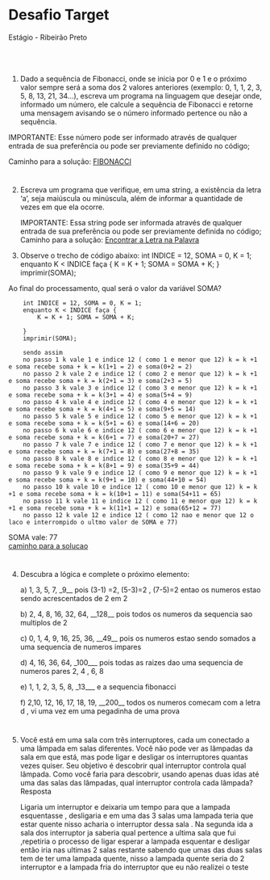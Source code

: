 # Desafio Target
Estágio - Ribeirão Preto
<br>
<br>
<br>
<br>
1. Dado a sequência de Fibonacci, onde se inicia por 0 e 1 e o próximo valor sempre será a soma dos 2 valores anteriores (exemplo: 0, 1, 1, 2, 3, 5, 8, 13, 21, 34...), escreva um programa na linguagem que desejar onde, informado um número, ele calcule a sequência de Fibonacci e retorne uma mensagem avisando se o número informado pertence ou não a sequência. 

IMPORTANTE: Esse número pode ser informado através de qualquer entrada de sua preferência ou pode ser previamente definido no código;

Caminho para a solução: [FIBONACCI](https://github.com/igomarcelino/desafio-target/blob/main/src/Fibonacci.java)

#

2. Escreva um programa que verifique, em uma string, a existência da letra ‘a’, seja maiúscula ou minúscula, além de informar a quantidade de vezes em que ela ocorre. 

    IMPORTANTE: Essa string pode ser informada através de qualquer entrada de sua preferência ou pode ser previamente definida no código; 
Caminho para a solução: [Encontrar a Letra na Palavra](https://github.com/igomarcelino/desafio-target/blob/main/src/EncontreALetra.java)

3. Observe o trecho de código abaixo: int INDICE = 12, SOMA = 0, K = 1; enquanto K < INDICE faça { K = K + 1; SOMA = SOMA + K; } imprimir(SOMA); <br>

    
Ao final do processamento, qual será o valor da variável SOMA?<br>

    
        int INDICE = 12, SOMA = 0, K = 1;
        enquanto K < INDICE faça { 
            K = K + 1; SOMA = SOMA + K; 
            
        }
        imprimir(SOMA);
        
        sendo assim 
        no passo 1 k vale 1 e indice 12 ( como 1 e menor que 12) k = k +1 e soma recebe soma + k = k(1+1 = 2) e soma(0+2 = 2)
        no passo 2 k vale 2 e indice 12 ( como 2 e menor que 12) k = k +1 e soma recebe soma + k = k(2+1 = 3) e soma(2+3 = 5)
        no passo 3 k vale 3 e indice 12 ( como 3 e menor que 12) k = k +1 e soma recebe soma + k = k(3+1 = 4) e soma(5+4 = 9)
        no passo 4 k vale 4 e indice 12 ( como 4 e menor que 12) k = k +1 e soma recebe soma + k = k(4+1 = 5) e soma(9+5 = 14)
        no passo 5 k vale 5 e indice 12 ( como 5 e menor que 12) k = k +1 e soma recebe soma + k = k(5+1 = 6) e soma(14+6 = 20)
        no passo 6 k vale 6 e indice 12 ( como 6 e menor que 12) k = k +1 e soma recebe soma + k = k(6+1 = 7) e soma(20+7 = 27)
        no passo 7 k vale 7 e indice 12 ( como 7 e menor que 12) k = k +1 e soma recebe soma + k = k(7+1 = 8) e soma(27+8 = 35)
        no passo 8 k vale 8 e indice 12 ( como 8 e menor que 12) k = k +1 e soma recebe soma + k = k(8+1 = 9) e soma(35+9 = 44)
        no passo 9 k vale 9 e indice 12 ( como 9 e menor que 12) k = k +1 e soma recebe soma + k = k(9+1 = 10) e soma(44+10 = 54)
        no passo 10 k vale 10 e indice 12 ( como 10 e menor que 12) k = k +1 e soma recebe soma + k = k(10+1 = 11) e soma(54+11 = 65)
        no passo 11 k vale 11 e indice 12 ( como 11 e menor que 12) k = k +1 e soma recebe soma + k = k(11+1 = 12) e soma(65+12 = 77)
        no passo 12 k vale 12 e indice 12 ( como 12 nao e menor que 12 o laco e interrompido o ultmo valor de SOMA e 77)
    
SOMA vale: 77  
[caminho para a solucao](https://github.com/igomarcelino/desafio-target/blob/main/src/SOMA.java)

#

4. Descubra a lógica e complete o próximo elemento: 
    <p>  a) 1, 3, 5, 7, _9__ pois (3-1) =2, (5-3)=2 , (7-5)=2 entao os numeros estao sendo acrescentados de 2 em 2 
    <p> b) 2, 4, 8, 16, 32, 64, __128__ pois todos os numeros da sequencia sao multiplos de 2 
    <p> c) 0, 1, 4, 9, 16, 25, 36, __49__    pois os numeros estao sendo somados a uma sequencia de numeros impares  
    <p> d) 4, 16, 36, 64, _100___   pois todas as raizes dao uma sequencia de numeros pares 2, 4 , 6, 8 
    <p> e) 1, 1, 2, 3, 5, 8, _13___ e a sequencia fibonacci 
    <p> f) 2,10, 12, 16, 17, 18, 19, __200__ todos os numeros comecam com a letra d , vi uma vez em uma pegadinha de uma prova


#

5.  Você está em uma sala com três interruptores, cada um conectado a uma lâmpada em salas diferentes. Você não pode ver as lâmpadas da sala em que está, mas pode ligar e desligar os interruptores quantas vezes quiser. Seu objetivo é descobrir qual interruptor controla qual lâmpada. Como você faria para descobrir, usando apenas duas idas até uma das salas das lâmpadas, qual interruptor controla cada lâmpada?   
<br> Resposta
    <p> Ligaria um interruptor e deixaria um tempo para que a lampada esquentasse , desligaria e em uma das 3 salas uma lampada teria que estar quente nisso acharia o interruptor dessa sala . Na segunda ida a sala dos interruptor ja saberia qual pertence a ultima sala que fui ,repetiria o processo de ligar esperar a lampada esquentar e  desligar então iria nas ultimas 2 salas restante sabendo que umas das duas salas tem de ter uma lampada quente, nisso a lampada quente seria do 2 interruptor e a lampada fria do interruptor que eu não realizei o teste



